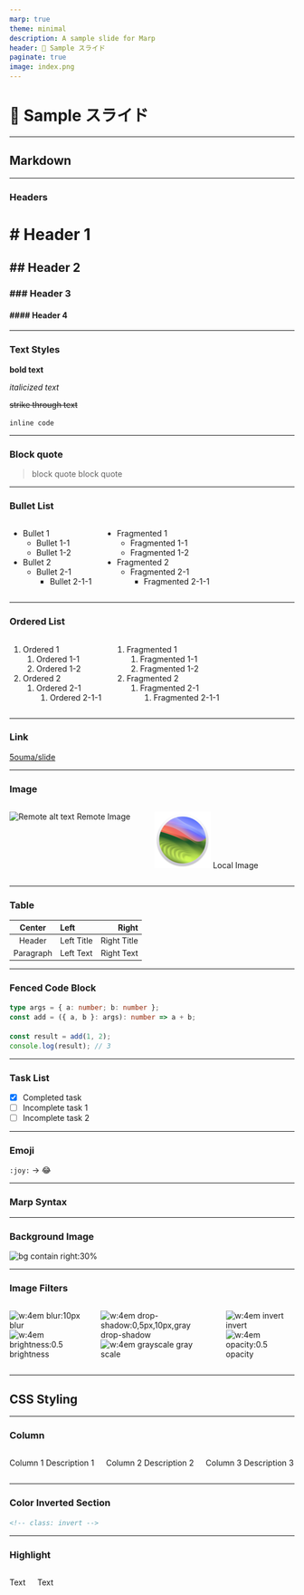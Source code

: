 ```yaml
---
marp: true
theme: minimal
description: A sample slide for Marp
header: 🎦 Sample スライド
paginate: true
image: index.png
---
```


<!--
_header: ""
_paginate: false
-->

# 🎦 Sample スライド

---

<!-- _paginate: false -->

## Markdown

---

<!-- footer: Markdown -->

### Headers

# # Header 1 <!-- markdownlint-disable MD025 -->

## ## Header 2

### ### Header 3

#### #### Header 4

---

### Text Styles

**bold text**

_italicized text_

~~strike through text~~

`inline code`

---

### Block quote

> block quote
> block quote

---

### Bullet List

<div class="columns">

- Bullet 1
  - Bullet 1-1
  - Bullet 1-2
- Bullet 2
  - Bullet 2-1
    - Bullet 2-1-1

<!-- markdownlint-disable MD004 -->

* Fragmented 1
  * Fragmented 1-1
  * Fragmented 1-2
* Fragmented 2
  * Fragmented 2-1
    * Fragmented 2-1-1

</div>

---

### Ordered List

<div class="columns">

1. Ordered 1
   1. Ordered 1-1
   2. Ordered 1-2
2. Ordered 2
   1. Ordered 2-1
      1. Ordered 2-1-1

1) Fragmented 1
   1) Fragmented 1-1
   2) Fragmented 1-2
2) Fragmented 2
   1) Fragmented 2-1
      1) Fragmented 2-1-1

</div>

---

### Link

[5ouma/slide](https://github.com/5ouma/slide)

---

### Image

<div class="columns">

![Remote alt text](https://www.markdownguide.org/assets/images/tux.png)
Remote Image

<br />

![Local alt text](./images/sonoma.png)
Local Image

</div>

---

### Table

|  Center   | Left       |       Right |
| :-------: | :--------- | ----------: |
|  Header   | Left Title | Right Title |
| Paragraph | Left Text  |  Right Text |

---

### Fenced Code Block

```ts
type args = { a: number; b: number };
const add = ({ a, b }: args): number => a + b;

const result = add(1, 2);
console.log(result); // 3
```

---

### Task List

- [x] Completed task
- [ ] Incomplete task 1
- [ ] Incomplete task 2

---

### Emoji

`:joy:` → :joy:

---

<!--
_footer: ""
_paginate: false
 -->

### Marp Syntax

---

<!-- footer: Marp Syntax -->

### Background Image

![bg contain right:30%][icon]

[icon]: https://images.5ouma.me/avatar/default.png

---

### Image Filters

<div class="columns">

![w:4em blur:10px][icon]
blur
![w:4em brightness:0.5][icon]
brightness

![w:4em drop-shadow:0,5px,10px,gray][icon]
drop-shadow
![w:4em grayscale][icon]
gray scale

![w:4em invert][icon]
invert
![w:4em opacity:0.5][icon]
opacity

</div>

---

<!--
_footer: ""
_paginate: false
 -->

## CSS Styling

---

<!-- footer: CSS Styling -->

### Column

<div class="columns">

Column 1
Description 1

Column 2
Description 2

Column 3
Description 3

</div>

---

### Color Inverted Section

<!-- _class: invert -->

```html
<!-- class: invert -->
```

---

### Highlight

<div class="columns">

<div class="highlight">

Text

</div>

<span class="highlight">Text</span>

</div>
